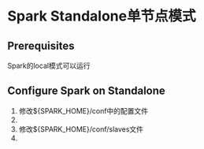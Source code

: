 # Spark Standalone单节点模式

## Prerequisites

Spark的local模式可以运行

## Configure Spark on Standalone 

1. 修改${SPARK_HOME}/conf中的配置文件
2. 
3. 修改${SPARK_HOME}/conf/slaves文件
4. 





